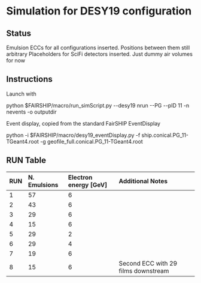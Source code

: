 # Simulation for DESY19 configuration

## Status
Emulsion ECCs for all configurations inserted. Positions between them still arbitrary
Placeholders for SciFi detectors inserted. Just dummy air volumes for now

## Instructions

Launch with 

 python $FAIRSHIP/macro/run_simScript.py --desy19 nrun --PG --pID 11 -n nevents -o outputdir

Event display, copied from the standard FairSHIP EventDisplay

 python -i $FAIRSHIP/macro/desy19_eventDisplay.py -f ship.conical.PG_11-TGeant4.root -g geofile_full.conical.PG_11-TGeant4.root
 
## RUN Table
| RUN | N. Emulsions | Electron energy \[GeV\] | Additional Notes |
| :--- | :--- | :--- | :--- |
| 1 | 57 | 6 |  |
| 2 | 43 | 6 |  |
| 3 | 29 | 6 |  |
| 4 | 15 | 6 |  |
| 5 | 29 | 2 |  |
| 6 | 29 | 4 |  |
| 7 | 19 | 6 |  |
| 8 | 15 | 6 | Second ECC with 29 films downstream |
